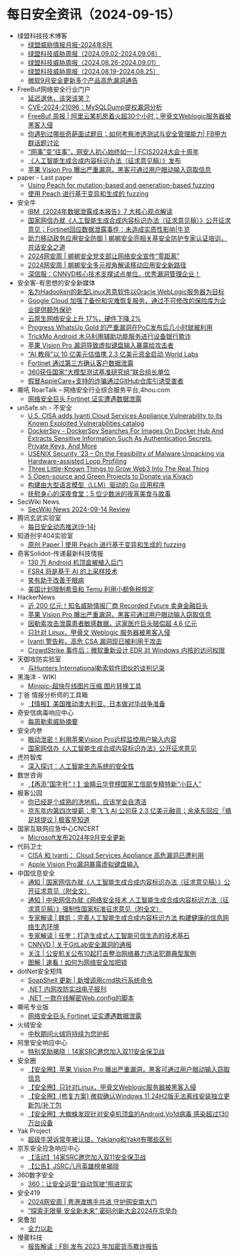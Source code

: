 # 每日安全资讯（2024-09-15）

- 绿盟科技技术博客
  - [绿盟威胁情报月报-2024年8月](https://blog.nsfocus.net/monthlyreport202408/)
  - [绿盟科技威胁周报（2024.09.02-2024.09.08）](https://blog.nsfocus.net/weeklyreport202436/)
  - [绿盟科技威胁周报（2024.08.26-2024.09.01）](https://blog.nsfocus.net/weeklyreport202435/)
  - [绿盟科技威胁周报（2024.08.19-2024.08.25）](https://blog.nsfocus.net/weeklyreport202434/)
  - [微软9月安全更新多个产品高危漏洞通告](https://blog.nsfocus.net/microsoft-sharepoint-server/)
- FreeBuf网络安全行业门户
  - [延迟退休，该哭该笑？](https://www.freebuf.com/articles/411093.html)
  - [CVE-2024-21096：MySQLDump提权漏洞分析](https://www.freebuf.com/vuls/411090.html)
  - [FreeBuf 周报 |  阿里云某机房着火超30个小时；甲骨文Weblogic服务器被黑客入侵](https://www.freebuf.com/news/411068.html)
  - [你遇到过哪些奇葩面试题目；如何考察渗透测试与安全管理能力| FB甲方群话题讨论](https://www.freebuf.com/articles/neopoints/411030.html)
  - [“网事”变“往事”，网安人初心始终如一 | FCIS2024大会十周年](https://www.freebuf.com/fevents/411026.html)
  - [《人工智能生成合成内容标识办法（征求意见稿）》发布](https://www.freebuf.com/articles/411017.html)
  - [苹果 Vision Pro 曝出严重漏洞，黑客可通过用户眼动输入窃取信息](https://www.freebuf.com/news/411003.html)
- paper - Last paper
  - [Using Peach for mutation-based and generation-based fuzzing](https://paper.seebug.org/3229/)
  - [使用 Peach 进行基于变异和生成的 fuzzing](https://paper.seebug.org/3227/)
- 安全牛
  - [IBM《2024年数据泄露成本报告》7 大核心观点解读](https://www.aqniu.com/vendor/106286.html)
  - [国家网信办就《人工智能生成合成内容标识办法（征求意见稿）》公开征求意见；Fortinet回应数据泄露事件：未造成实质性影响|牛览](https://www.aqniu.com/vendor/106285.html)
  - [助力移动政务应用安全防御 | 梆梆安全亮相关基安全防护专家认证培训，共话安全之道](https://www.aqniu.com/vendor/106265.html)
  - [2024网安周 | 梆梆安全党支部让网络安全宣传“零距离”](https://www.aqniu.com/vendor/106264.html)
  - [2024网安周 | 梆梆安全多元视角解读移动应用安全新路径](https://www.aqniu.com/vendor/106263.html)
  - [深信服：CNNVD核心技术支撑试点单位、优秀漏洞管理企业！](https://www.aqniu.com/vendor/106258.html)
- 安全客-有思想的安全新媒体
  - [名为Hadooken的新型Linux恶意软件以Oracle WebLogic服务器为目标](https://www.anquanke.com/post/id/300090)
  - [Google Cloud 加强了备份和灾难恢复服务，通过不可修改的保险库为企业提供额外保护](https://www.anquanke.com/post/id/300097)
  - [云原生网络安全上升 17%，硬件下降 2%](https://www.anquanke.com/post/id/300101)
  - [Progress WhatsUp Gold 的严重漏洞在PoC发布后几小时就被利用](https://www.anquanke.com/post/id/300104)
  - [TrickMo Android 木马利用辅助功能服务进行设备银行欺诈](https://www.anquanke.com/post/id/300107)
  - [苹果 Vision Pro 漏洞导致虚拟键盘输入暴露给攻击者](https://www.anquanke.com/post/id/300109)
  - [“AI 教母”以 10 亿美元估值携 2.3 亿美元资金启动 World Labs](https://www.anquanke.com/post/id/300112)
  - [Fortinet 通过第三方确认客户数据泄露](https://www.anquanke.com/post/id/300115)
  - [360获任国家“大模型测试基准研究组”联合组长单位](https://www.anquanke.com/post/id/300118)
  - [假冒AppleCare+支持的诈骗通过GitHub仓库引诱受害者](https://www.anquanke.com/post/id/300094)
- 嘶吼 RoarTalk – 网络安全行业综合服务平台,4hou.com
  - [网络安全巨头 Fortinet 证实遭遇数据泄露](https://www.4hou.com/posts/ArMB)
- unSafe.sh - 不安全
  - [U.S. CISA adds Ivanti Cloud Services Appliance Vulnerability to its Known Exploited Vulnerabilities catalog](https://buaq.net/go-262158.html)
  - [DockerSpy - DockerSpy Searches For Images On Docker Hub And Extracts Sensitive Information Such As Authentication Secrets, Private Keys, And More](https://buaq.net/go-262157.html)
  - [USENIX Security ’23 – On the Feasibility of Malware Unpacking via Hardware-assisted Loop Profiling](https://buaq.net/go-262177.html)
  - [Three Little-Known Things to Grow Web3 Into The Real Thing](https://buaq.net/go-262171.html)
  - [5 Open-source and Green Projects to Donate via Kivach](https://buaq.net/go-262172.html)
  - [构建由大型语言模型（LLM）驱动的 Go 应用程序](https://buaq.net/go-262146.html)
  - [抚慰身心的深夜食堂：5 位少数派的夜宵美食与故事](https://buaq.net/go-262156.html)
- SecWiki News
  - [SecWiki News 2024-09-14 Review](http://www.sec-wiki.com/?2024-09-14)
- 腾讯玄武实验室
  - [每日安全动态推送(9-14)](https://mp.weixin.qq.com/s?__biz=MzA5NDYyNDI0MA==&mid=2651959795&idx=1&sn=689e70fbb370d6f6b7a8a298f31996b1&chksm=8baed16cbcd9587ae59054999ad87f12b9f5aa303cd11c947e996e4dd5f4c9bd9fedaba3e6ec&scene=58&subscene=0#rd)
- 知道创宇404实验室
  - [原创 Paper | 使用 Peach 进行基于变异和生成的 fuzzing](https://mp.weixin.qq.com/s?__biz=MzAxNDY2MTQ2OQ==&mid=2650988702&idx=1&sn=281656d78aeb3f4318336630f589cab8&chksm=8079a2acb70e2bba91e1bb2f392c6710fc7bf6a4d191faa67d01c0ebb0cc69f7f1532c799fee&scene=58&subscene=0#rd)
- 奇客Solidot–传递最新科技情报
  - [130 万 Android 机顶盒被植入后门](https://www.solidot.org/story?sid=79258)
  - [FSR4 将是基于 AI 的上采样技术](https://www.solidot.org/story?sid=79257)
  - [笑有助于改善干眼病](https://www.solidot.org/story?sid=79256)
  - [美国计划限制希音和 Temu 利用小额免税规定](https://www.solidot.org/story?sid=79255)
- HackerNews
  - [近 200 亿元！知名威胁情报厂商 Recorded Future 卖身金融巨头](https://hackernews.cc/archives/55494)
  - [苹果 Vision Pro 曝出严重漏洞，黑客可通过用户眼动输入窃取信息](https://hackernews.cc/archives/55490)
  - [因勒索攻击泄露患者敏感数据，这家医疗巨头赔偿超 4.6 亿元](https://hackernews.cc/archives/55485)
  - [只针对 Linux，甲骨文 Weblogic 服务器被黑客入侵](https://hackernews.cc/archives/55481)
  - [Ivanti 警告称，高危 CSA 漏洞现已被利用于攻击](https://hackernews.cc/archives/55477)
  - [CrowdStrike 事件后：微软重新设计 EDR 对 Windows 内核的访问权限](https://hackernews.cc/archives/55468)
- 天御攻防实验室
  - [与Hunters International勒索软件团伙的谈判记录](https://mp.weixin.qq.com/s?__biz=MzU0MzgyMzM2Nw==&mid=2247486000&idx=1&sn=45e69cc203c96a48457c6e699cc9451a&chksm=fb04c958cc73404e9a638751405196bdcc17f0c9380ebf5d8e5b67cc09f0b1eeb4c61f6c8c86&scene=58&subscene=0#rd)
- 黑海洋 - WIKI
  - [Minipic-超快在线图片压缩 图片转换工具](https://www.upx8.com/4325)
- 丁爸 情报分析师的工具箱
  - [【情报】美国推动澳大利亚、日本做对华战争准备](https://mp.weixin.qq.com/s?__biz=MzI2MTE0NTE3Mw==&mid=2651146115&idx=1&sn=5b65ab6faedca72bf9117ad682921173&chksm=f1af30b9c6d8b9afec67aed13fcb282e42a37cd221599e568d4835e6c9d35d40d6be12874b1b&scene=58&subscene=0#rd)
- 奇安信病毒响应中心
  - [每周勒索威胁摘要](https://mp.weixin.qq.com/s?__biz=MzI5Mzg5MDM3NQ==&mid=2247496748&idx=1&sn=8225f1f5a2c23de24ac1ce676fc66c75&chksm=ec698404db1e0d12597b759518903f22cba91a9100162b6db1484c81fd830376d874d0d3cc27&scene=58&subscene=0#rd)
- 安全内参
  - [眼动泄密！利用苹果Vision Pro远程监控用户输入内容](https://mp.weixin.qq.com/s?__biz=MzI4NDY2MDMwMw==&mid=2247512624&idx=1&sn=6269cd44b8a01e2b008d46149088e178&chksm=ebfaf510dc8d7c06f1c9e28d0a8c3ac78db1ff96aa5c8b27623b69f4385308e9f1a641a23972&scene=58&subscene=0#rd)
  - [国家网信办《人工智能生成合成内容标识办法》公开征求意见](https://mp.weixin.qq.com/s?__biz=MzI4NDY2MDMwMw==&mid=2247512624&idx=2&sn=09ad285d75a640c274ed22d16dd74bdd&chksm=ebfaf510dc8d7c06eada1950fe536f94539b21d8b5a0f65ab63356db15d9cffc82a544d6a9ea&scene=58&subscene=0#rd)
- 虎符智库
  - [深入探讨：人工智能生态系统的安全性](https://mp.weixin.qq.com/s?__biz=MzIwNjYwMTMyNQ==&mid=2247492246&idx=1&sn=71f881b1e1f6801e0390522b1a0e88e4&chksm=971d8f94a06a06822d0284de12f646ca781e8773be882127bf30347e41403270a4b00a9a1ee7&scene=58&subscene=0#rd)
- 数世咨询
  - [【再添“国字号”！】金睛云华登榜国家工信部专精特新“小巨人”](https://mp.weixin.qq.com/s?__biz=MzkxNzA3MTgyNg==&mid=2247516039&idx=2&sn=a006e48f3fe29d6d8c6757b84089d329&chksm=c144cd3af633442c372588e44b67818532f0a4d92c3aac9c220060e10c7475f0d24049b61644&scene=58&subscene=0#rd)
- 极客公园
  - [你已经是个成熟的洗地机，应该学会自清洁](https://mp.weixin.qq.com/s?__biz=MTMwNDMwODQ0MQ==&mid=2653054570&idx=1&sn=dc68603b8ed7669739855d1e46bdd805&chksm=7e571bdc492092ca704a366477457fa1e86916322a87a5318f28b90c3f66dadffd578a45f8b5&scene=58&subscene=0#rd)
  - [京东年内第四次提薪；李飞飞 AI 公司获 2.3 亿美元融资；余承东回应「搞足球提议 | 极客早知道](https://mp.weixin.qq.com/s?__biz=MTMwNDMwODQ0MQ==&mid=2653054548&idx=1&sn=58adb7230cceb7c96a307baf9a699999&chksm=7e571be2492092f4a4d465cd13491f4e66c37494b07c57daafbda7964bb7a2d185f9db326129&scene=58&subscene=0#rd)
- 国家互联网应急中心CNCERT
  - [Microsoft发布2024年9月安全更新](https://mp.weixin.qq.com/s?__biz=MzIwNDk0MDgxMw==&mid=2247499348&idx=1&sn=041218188eaaffdb965eeb446fc58f21&chksm=973acd36a04d4420aec64130d2310b9bc701bd0ba451761d939560efa3a18211f6c25cda77ec&scene=58&subscene=0#rd)
- 代码卫士
  - [CISA 和 Ivanti： Cloud Services Appliance 高危漏洞已遭利用](https://mp.weixin.qq.com/s?__biz=MzI2NTg4OTc5Nw==&mid=2247520811&idx=1&sn=890fffef04e0244ca4a0fe359dfb3886&chksm=ea94a341dde32a57534c153b9526fd132574d3fa54a5c70c2bf6fe73dcf1c38e1c35c88ce3d1&scene=58&subscene=0#rd)
  - [Apple Vision Pro漏洞暴露虚拟键盘输入](https://mp.weixin.qq.com/s?__biz=MzI2NTg4OTc5Nw==&mid=2247520811&idx=2&sn=cdd399a1e596944337296b502f39a272&chksm=ea94a341dde32a57462d257dbcf7542f8174cff89c0d51445832a0fbc2c9c94617cb6672be9e&scene=58&subscene=0#rd)
- 中国信息安全
  - [通知 | 国家网信办就《人工智能生成合成内容标识办法（征求意见稿）》公开征求意见（附全文）](https://mp.weixin.qq.com/s?__biz=MzA5MzE5MDAzOA==&mid=2664225572&idx=1&sn=136786e6c7ccfe33dd3cf29b5c23163e&chksm=8b59d9ddbc2e50cb211a84d9bc4d795044527b14894564e227195467bddcd0e763ef91c3ae2e&scene=58&subscene=0#rd)
  - [通知 | 中央网信办就《网络安全技术 人工智能生成合成内容标识方法（征求意见稿）》强制性国家标准征求意见（附全文）](https://mp.weixin.qq.com/s?__biz=MzA5MzE5MDAzOA==&mid=2664225572&idx=2&sn=3b4d277be13cbe638f33f5f8c43e84d9&chksm=8b59d9ddbc2e50cbd0aab5acbaf16d2bb54b1bd037a9950b0fc081e0b4802109ad02aee9efb6&scene=58&subscene=0#rd)
  - [专家解读 | 魏凯：完善人工智能生成合成内容标识方法 构建健康的信息网络生态环境](https://mp.weixin.qq.com/s?__biz=MzA5MzE5MDAzOA==&mid=2664225572&idx=3&sn=58ce4dbda3b061e6fed5d21c1843fec8&chksm=8b59d9ddbc2e50cb3fe84e25d4c52b4064c9cc12b9e17b07bcd11f7b4ab557adcf129c3ce7a7&scene=58&subscene=0#rd)
  - [专家解读 | 任奎：打造生成式人工智能可信生态的技术基石](https://mp.weixin.qq.com/s?__biz=MzA5MzE5MDAzOA==&mid=2664225572&idx=4&sn=255fdf5f4af5a8c84128d6fd2bea4b1a&chksm=8b59d9ddbc2e50cb775a71eabfb7bb043ddd5a257507018bb6d4538e685db06f66dd10c1c876&scene=58&subscene=0#rd)
  - [CNNVD | 关于GitLab安全漏洞的通报](https://mp.weixin.qq.com/s?__biz=MzA5MzE5MDAzOA==&mid=2664225572&idx=5&sn=909cc8ab173a1ba6cdcd7a5a2c7c083b&chksm=8b59d9ddbc2e50cb971db9698bc8d95f04ffe8dff64c932d435490adae32bcaff9a711a38fa9&scene=58&subscene=0#rd)
  - [关注 | 公安机关公布10起打击整治网络暴力违法犯罪典型案例](https://mp.weixin.qq.com/s?__biz=MzA5MzE5MDAzOA==&mid=2664225572&idx=6&sn=e113dfd968a8de2fa38e98cd331a0b00&chksm=8b59d9ddbc2e50cb5036aca5dd7d586f40859eeee6c37bf275f231b9c300cb613bb8974f5a64&scene=58&subscene=0#rd)
  - [图解 | 速看！如何为网络安全加把锁](https://mp.weixin.qq.com/s?__biz=MzA5MzE5MDAzOA==&mid=2664225572&idx=7&sn=d50edf2a84e5bad83be51b020939c5aa&chksm=8b59d9ddbc2e50cb0c7e3054566655cc542496ae8690e18d4b9356d507b56ed935f0f7569363&scene=58&subscene=0#rd)
- dotNet安全矩阵
  - [SoapShell 更新 | 新增调用cmd执行系统命令](https://mp.weixin.qq.com/s?__biz=MzUyOTc3NTQ5MA==&mid=2247495277&idx=1&sn=6e753a8312977be05473036d7826cc45&chksm=fa594080cd2ec99656932c7e20309b78d810f452add3bd3fc238922034e122b71771ab117604&scene=58&subscene=0#rd)
  - [.NET 内网攻防实战电子报刊](https://mp.weixin.qq.com/s?__biz=MzUyOTc3NTQ5MA==&mid=2247495277&idx=2&sn=22ddceded5de610aaa15637c800d5c50&chksm=fa594080cd2ec9968ad3101c7b3b4cc0eeae8867c9c07e0d6d18b929716459b1d62f6a6250db&scene=58&subscene=0#rd)
  - [.NET 一款在线解密Web.config的脚本](https://mp.weixin.qq.com/s?__biz=MzUyOTc3NTQ5MA==&mid=2247495277&idx=3&sn=1414375e6c4ab0770c6f6eab6fe70e9f&chksm=fa594080cd2ec996b50657e9e17a4fe6054208e2470a8d0732e624dc8844ad157de77a72e917&scene=58&subscene=0#rd)
- 嘶吼专业版
  - [网络安全巨头 Fortinet 证实遭遇数据泄露](https://mp.weixin.qq.com/s?__biz=MzI0MDY1MDU4MQ==&mid=2247577995&idx=2&sn=cd26b1312eefd89a0b015b6bfab46deb&chksm=e91461b1de63e8a77bd0e855e1ba49afc24389d76269fc511246d4621e544b0d809dd92984b6&scene=58&subscene=0#rd)
- 火绒安全
  - [中秋期间火绒将持续为您护航](https://mp.weixin.qq.com/s?__biz=MzI3NjYzMDM1Mg==&mid=2247519910&idx=1&sn=387959d6bcd4ab8de27c449d67b3a4c5&chksm=eb705099dc07d98fc93115bf952872f05047c48e537e45830e883b65569986290b6e9453f833&scene=58&subscene=0#rd)
- 阿里安全响应中心
  - [特别奖励揭晓｜14家SRC邀您加入双11安全保卫战](https://mp.weixin.qq.com/s?__biz=MzIxMjEwNTc4NA==&mid=2652995524&idx=1&sn=c769c5eff83b3a08fc09af7fd9cad94d&chksm=8c9ef093bbe979853c5bdd3901c81b908ad12aff09e626e5f1ef49cde9489ace9f4ef80e2036&scene=58&subscene=0#rd)
- 安全圈
  - [【安全圈】苹果 Vision Pro 曝出严重漏洞，黑客可通过用户眼动输入窃取信息](https://mp.weixin.qq.com/s?__biz=MzIzMzE4NDU1OQ==&mid=2652064389&idx=1&sn=7a205baee5ce2be6ab3b75ba6a3c86c8&chksm=f36e66c5c419efd3d7b7824ab4d3b6ce965b4f87f2b86d1e236ffb7f3e3469f8b5e4e8cceefe&scene=58&subscene=0#rd)
  - [【安全圈】只针对Linux，甲骨文Weblogic服务器被黑客入侵](https://mp.weixin.qq.com/s?__biz=MzIzMzE4NDU1OQ==&mid=2652064389&idx=2&sn=2bbfa07185363b94c2132b8620da381f&chksm=f36e66c5c419efd3976c784ae290b6ee1d3e0538ce9f6f050d5a320499ad2216f6894fae848a&scene=58&subscene=0#rd)
  - [【安全圈】[修复方案] 微软确认Windows 11 24H2版无法离线安装独立更新包/补丁包](https://mp.weixin.qq.com/s?__biz=MzIzMzE4NDU1OQ==&mid=2652064389&idx=3&sn=1266912d4c300ee9ce656070ee322533&chksm=f36e66c5c419efd340031b902182e025447945a5cfbfe2696e1bca04d28dd62a7b6fa4e41e9b&scene=58&subscene=0#rd)
  - [【安全圈】大蜘蛛发现针对安卓机顶盒的Android.Vo1d病毒 感染超过130万台设备](https://mp.weixin.qq.com/s?__biz=MzIzMzE4NDU1OQ==&mid=2652064389&idx=4&sn=45061c2de3db8adc3b2ffb67dcfae3cc&chksm=f36e66c5c419efd3a666da7de1773238df54749b1afae2551d4af0dae3f1e62e9d969b4fe88a&scene=58&subscene=0#rd)
- Yak Project
  - [超级牛哭诉常年被认错，Yaklang和Yakit有哪些区别](https://mp.weixin.qq.com/s?__biz=Mzk0MTM4NzIxMQ==&mid=2247521347&idx=1&sn=767277c99e12f8fb2c08104b53fe6f99&chksm=c2d1e8e7f5a661f13b41298319329a13f18a53472e51ac270b02abb09751f48161ce730886ee&scene=58&subscene=0#rd)
- 京东安全应急响应中心
  - [【活动】14家SRC邀您加入双11安全保卫战](https://mp.weixin.qq.com/s?__biz=MjM5OTk2MTMxOQ==&mid=2727838667&idx=1&sn=a917be231150368abd446655404fdb01&chksm=80505443b727dd552b46291c5275e1309c9f47783cd9523fad2f2dbc8a57a52e8373d0e044a4&scene=58&subscene=0#rd)
  - [【公告】JSRC八月英雄榜单揭晓](https://mp.weixin.qq.com/s?__biz=MjM5OTk2MTMxOQ==&mid=2727838667&idx=2&sn=06aa58dce3012760607480d0fc67804e&chksm=80505443b727dd552fc84e4cf45e2a568985f7b0568fa484148d57c3d48cb1730ff8b9cef25a&scene=58&subscene=0#rd)
- 360数字安全
  - [360：让安全运营“自动驾驶”照进现实](https://mp.weixin.qq.com/s?__biz=MzA4MTg0MDQ4Nw==&mid=2247575396&idx=1&sn=3df2e172397d8907ed4ed9e1e76f3a62&chksm=9f8d376ca8fabe7af711e2d656b03dfde8e4cdcea070def0f91f275f51a0b34076dab0cebc97&scene=58&subscene=0#rd)
- 安全419
  - [2024网安周 | 粤港澳携手共进 守护网安南大门](https://mp.weixin.qq.com/s?__biz=MzUyMDQ4OTkyMg==&mid=2247542118&idx=1&sn=73b2fef50e1f8c7d5a6bca0bf3e6cfd6&chksm=f9ebfbcbce9c72ddb00df078542069a6c230fcab4e98957cd35e84a0dd3ab1b51ee4419452e3&scene=58&subscene=0#rd)
  - [“探索无限量 安全新未来” 密码创新大会2024在京举办](https://mp.weixin.qq.com/s?__biz=MzUyMDQ4OTkyMg==&mid=2247542118&idx=2&sn=db2651b7de9d8006c579532dcd5e9e36&chksm=f9ebfbcbce9c72dd903228eb5933841288e0fae8bf261c6640fc94b7114bf64e42dedd8130c5&scene=58&subscene=0#rd)
- 吴鲁加
  - [全力以赴](https://mp.weixin.qq.com/s?__biz=Mzg5NDY4ODM1MA==&mid=2247484807&idx=1&sn=5de985e161a383551d5494fca1abf5d6&chksm=c01a88b6f76d01a0b86761252717104d10d1e1e96ebd56c7dd00c49d43c07816adba3a9d27ca&scene=58&subscene=0#rd)
- 慢雾科技
  - [报告解读｜FBI 发布 2023 年加密货币欺诈报告](https://mp.weixin.qq.com/s?__biz=MzU4ODQ3NTM2OA==&mid=2247500371&idx=1&sn=0ca64fc5fb738f708f356eb36d0a2552&chksm=fddebcd4caa935c2e13981ab968ee71d08200546d133a886313dbbacf788f5cf016b72078291&scene=58&subscene=0#rd)
